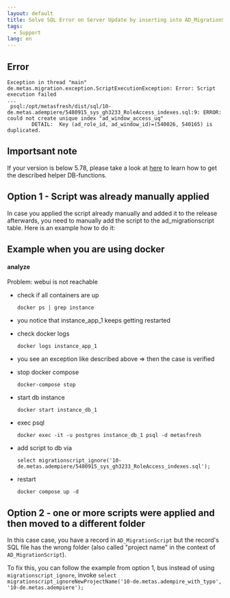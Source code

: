 ```yaml
---
layout: default
title: Solve SQL Error on Server Update by inserting into AD_MigrationScript
tags:
  - Support
lang: en
---
```


## Error
```
Exception in thread "main" de.metas.migration.exception.ScriptExecutionException: Error: Script execution failed
...
 psql:/opt/metasfresh/dist/sql/10-de.metas.adempiere/5480915_sys_gh3233_RoleAccess_indexes.sql:9: ERROR:  could not create unique index "ad_window_access_uq"
        DETAIL:  Key (ad_role_id, ad_window_id)=(540026, 540165) is duplicated.
```

## Importsant note
If your version is below 5.78, please take a look at [here](/support_collection/migrationscript_helper_functions) to learn how to get the described helper DB-functions.

## Option 1 - Script was already manually applied

In case you applied the script already manually and added it to the release afterwards, you need to manually add the script to the ad_migrationscript table.
Here is an example how to do it:


## Example when you are using docker

#### analyze

Problem: webui is not reachable

- check if all containers are up

   `docker ps | grep instance`
 
- you notice that instance_app_1 keeps getting restarted

- check docker logs 

  `docker logs instance_app_1`

- you see an exception like described above => then the case is verified

- stop docker compose

  `docker-compose stop`

- start db instance

  `docker start instance_db_1`
  
- exec psql

  `docker exec -it -u postgres instance_db_1 psql -d metasfresh`
  
- add script to db via

  `select migrationscript_ignore('10-de.metas.adempiere/5480915_sys_gh3233_RoleAccess_indexes.sql');`

- restart 

  `docker compose up -d`

## Option 2 - one or more scripts were applied and then moved to a different folder

In this case case, you have a record in `AD_MigrationScript` but the record's SQL file has the wrong folder (also called "project name" in the context of `AD_MigrationScript`).

To fix this, you can follow the example from option 1, bus instead of using `migrationscript_ignore`,
invoke
`select migrationscript_ignoreNewProjectName('10-de.metas.adempire_with_typo', '10-de.metas.adempiere');`
